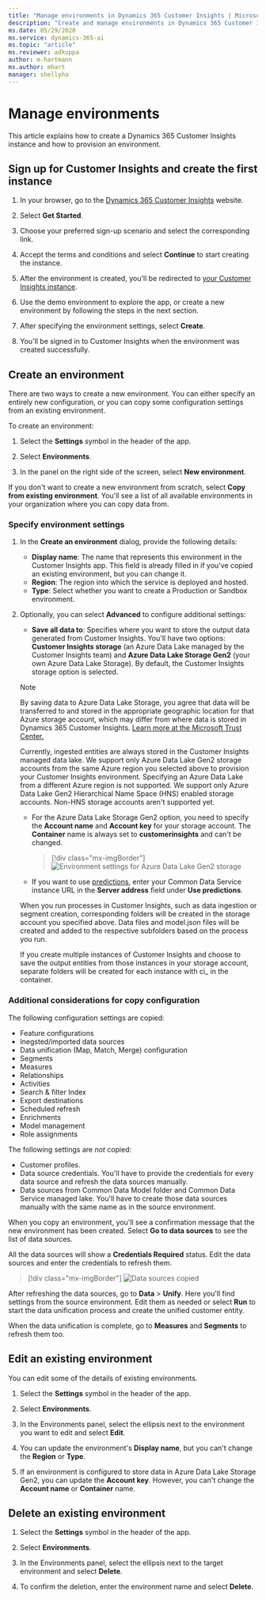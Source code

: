 ```yaml
---
title: "Manage environments in Dynamics 365 Customer Insights | Microsoft Docs"
description: "Create and manage environments in Dynamics 365 Customer Insights."
ms.date: 05/29/2020
ms.service: dynamics-365-ai
ms.topic: "article"
ms.reviewer: adkuppa
author: m-hartmann
ms.author: mhart
manager: shellyha
---
```


# Manage environments

This article explains how to create a Dynamics 365 Customer Insights instance and how to provision an environment.

## Sign up for Customer Insights and create the first instance

1. In your browser, go to the [Dynamics 365 Customer Insights](https://dynamics.microsoft.com/ai/customer-insights/) website.

2. Select **Get Started**.

3. Choose your preferred sign-up scenario and select the corresponding link.

4. Accept the terms and conditions and select **Continue** to start creating the instance.

5. After the environment is created, you'll be redirected to [your Customer Insights instance](https://home.ci.ai.dynamics.com).

6. Use the demo environment to explore the app, or create a new environment by following the steps in the next section.

7. After specifying the environment settings, select **Create**.

8. You'll be signed in to Customer Insights when the environment was created successfully.

## Create an environment

There are two ways to create a new environment. You can either specify an entirely new configuration, or you can copy some configuration settings from an existing environment.

To create an environment:

1. Select the **Settings** symbol in the header of the app.

2. Select **Environments**.

3. In the panel on the right side of the screen, select **New environment**.

If you don't want to create a new environment from scratch, select **Copy from existing environment**. You'll see a list of all available environments in your organization where you can copy data from.

### Specify environment settings

1. In the **Create an environment** dialog, provide the following details:
   - **Display name**: The name that represents this environment in the Customer Insights app. This field is already filled in if you've copied an existing environment, but you can change it.
   - **Region**: The region into which the service is deployed and hosted.
   - **Type**: Select whether you want to create a Production or Sandbox environment.

2. Optionally, you can select **Advanced** to configure additional settings:

   - **Save all data to**: Specifies where you want to store the output data generated from Customer Insights. You'll have two options: **Customer Insights storage** (an Azure Data Lake managed by the Customer Insights team) and **Azure Data Lake Storage Gen2** (your own Azure Data Lake Storage). By default, the Customer Insights storage option is selected.

   > [!NOTE]
   > By saving data to Azure Data Lake Storage, you agree that data will be transferred to and stored in the appropriate geographic location for that Azure storage account, which may differ from where data is stored in Dynamics 365 Customer Insights. [Learn more at the Microsoft Trust Center.](https://www.microsoft.com/trust-center)
   >
   > Currently, ingested entities are always stored in the Customer Insights managed data lake.
   > We support only Azure Data Lake Gen2 storage accounts from the same Azure region you selected above to provision your Customer Insights environment. Specifying an Azure Data Lake from a different Azure region is not supported.
   > We support only Azure Data Lake Gen2 Hierarchical Name Space (HNS) enabled storage accounts. Non-HNS storage accounts aren't supported yet.

   - For the Azure Data Lake Storage Gen2 option, you need to specify the **Account name** and **Account key** for your storage account. The **Container** name is always set to **customerinsights** and can't be changed.
     > [!div class="mx-imgBorder"]
     > ![Environment settings for Azure Data Lake Gen2 storage](media/environment-settings-dialog.png)

   - If you want to use [predictions](predictions.md), enter your Common Data Service instance URL in the **Server address** field under **Use predictions**.

   When you run processes in Customer Insights, such as data ingestion or segment creation, corresponding folders will be created in the storage account you specified above. Data files and model.json files will be created and added to the respective subfolders based on the process you run.

   If you create multiple instances of Customer Insights and choose to save the output entities from those instances in your storage account, separate folders will be created for each instance with ci_<instanceid> in the container.

### Additional considerations for copy configuration

The following configuration settings are copied:

- Feature configurations
- Inegsted/imported data sources
- Data unification (Map, Match, Merge) configuration
- Segments
- Measures
- Relationships
- Activities
- Search & filter Index
- Export destinations
- Scheduled refresh
- Enrichments
- Model management
- Role assignments

The following settings are *not* copied:

- Customer profiles.
- Data source credentials. You'll have to provide the credentials for every data source and refresh the data sources manually.
- Data sources from Common Data Model folder and Common Data Service managed lake. You'll have to create those data sources manually with the same name as in the source environment.

When you copy an environment, you'll see a confirmation message that the new environment has been created. Select **Go to data sources** to see the list of data sources.

All the data sources will show a **Credentials Required** status. Edit the data sources and enter the credentials to refresh them.

> [!div class="mx-imgBorder"]
> ![Data sources copied](media/data-sources-copied.png)

After refreshing the data sources, go to **Data** > **Unify**. Here you'll find settings from the source environment. Edit them as needed or select **Run** to start the data unification process and create the unified customer entity.

When the data unification is complete, go to **Measures** and **Segments** to refresh them too.

## Edit an existing environment

You can edit some of the details of existing environments.

1. Select the **Settings** symbol in the header of the app.

2. Select **Environments**.

3. In the Environments panel, select the ellipsis next to the environment you want to edit and select **Edit**.

4. You can update the environment's **Display name**, but you can't change the **Region** or **Type**.

5. If an environment is configured to store data in Azure Data Lake Storage Gen2, you can update the **Account key**. However, you can't change the **Account name** or **Container** name.

## Delete an existing environment

1. Select the **Settings** symbol in the header of the app.

2. Select **Environments**.

3. In the Environments panel, select the ellipsis next to the target environment and select **Delete**.

4. To confirm the deletion, enter the environment name and select **Delete**.
